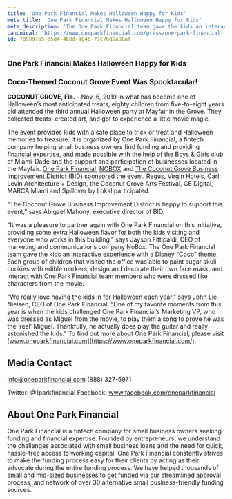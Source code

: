 ```yaml
---
title: 'One Park Financial Makes Halloween Happy for Kids'
meta_title: 'One Park Financial Makes Halloween Happy for Kids'
meta_description: 'The One Park Financial team gave the kids an interactive experience with a Disney "Coco" theme.'
canonical: 'https://www.oneparkfinancial.com/press/one-park-financial-makes-halloween-happy-for-kids-2019'
id: 78999765-d5d4-460d-a046-73c76d9a80af
---
```

### One Park Financial Makes Halloween Happy for Kids 
### Coco-Themed Coconut Grove Event Was Spooktacular! 

**COCONUT GROVE, Fla.** - Nov. 6, 2019 In what has become one of Halloween’s most anticipated treats, eighty children from five-to-eight years old attended the third annual Halloween party at Mayfair in the Grove. They collected treats, created art, and got to experience a little movie magic. 

The event provides kids with a safe place to trick or treat and Halloween memories to treasure. It is organized by One Park Financial, a fintech company helping small business owners find funding and providing financial expertise, and made possible with the help of the Boys & Girls club of Miami-Dade and the support and participation of businesses located in the Mayfair. 
[One Park Financial](https://www.oneparkfinancial.com/), [NOBOX](https://nobox.com/)  and [The Coconut Grove Business Improvement District](https://www.coconutgrove.com/) (BID) sponsored the event. Regus, Virgin Hotels, Carl Levin Architecture + Design, the Coconut Grove Arts Festival, GE Digital, MARCA Miami and Spillover by Lokal participated. 

"The Coconut Grove Business Improvement District is happy to support this event,” says Abigael Mahony, executive director of BID.

“It was a pleasure to partner again with One Park Financial on this initiative, providing some extra Halloween flavor for both the kids visiting and everyone who works in this building,” says Jayson Fittipaldi, CEO of marketing and communications company NoBox.
The One Park Financial team gave the kids an interactive experience with a Disney “Coco” theme. Each group of children that visited the office was able to paint sugar skull cookies with edible markers, design and decorate their own face mask, and interact with One Park Financial team members who were dressed like characters from the movie. 

“We really love having the kids in for Halloween each year,” says John Lie-Nielsen, CEO of One Park Financial. “One of my favorite moments from this year is when the kids challenged One Park Financial’s Marketing VP, who was dressed as Miguel from the movie, to play them a song to prove he was the ‘real’ Miguel. Thankfully, he actually does play the guitar and really astonished the kids.”
To find out more about One Park Financial, please visit [www.oneparkfinancial.com](https://www.oneparkfinancial.com/).

## Media Contact
info@oneparkfinancial.com
(888) 327-5971

Twitter: @1parkfinancial
Facebook: www.facebook.com/oneparkfinancial

## About One Park Financial

One Park Financial is a fintech company for small business owners seeking funding and financial expertise. Founded by entrepreneurs, we understand the challenges associated with small business loans and the need for quick, hassle-free access to working capital. One Park Financial constantly strives to make the funding process easy for their clients by acting as their advocate during the entire funding process. We have helped thousands of small and mid-sized businesses to get funded via our streamlined approval process, and network of over 30 alternative small business-friendly funding sources.